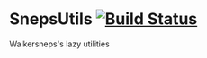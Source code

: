 # SnepsUtils [![Build Status](https://travis-ci.org/Walkersneps/SnepsUtils.svg?branch=no-sign)](https://travis-ci.org/Walkersneps/SnepsUtils)
Walkersneps's lazy utilities
